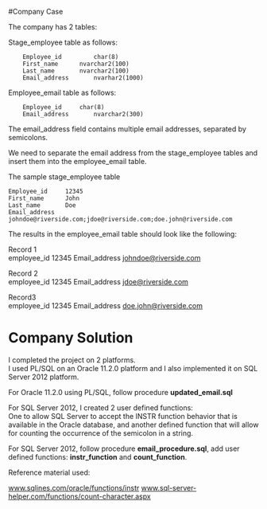 #Company Case


The company has 2 tables:

Stage_employee table as follows:

		Employee_id 		char(8)
		First_name		nvarchar2(100)
		Last_name		nvarchar2(100)
		Email_address		nvarhar2(1000)

Employee_email table as follows:

		Employee_id		char(8)
		Email_address		nvarchar2(300)

The email_address field contains multiple email addresses, separated by semicolons. 

We need to separate the email address from the stage_employee tables 
and insert them into the employee_email table. 
 
The sample stage_employee table

	Employee_id		12345
	First_name		John
	Last_name		Doe
	Email_address		johndoe@riverside.com;jdoe@riverside.com;doe.john@riverside.com

The results in the employee_email table should look like the following:

Record 1	
		employee_id		12345
		Email_address		johndoe@riverside.com

Record 2	
		employee_id		12345
		Email_address		jdoe@riverside.com

Record3		
		employee_id		12345
		Email_address		doe.john@riverside.com


# Company Solution

I completed the project on 2 platforms.  
I used PL/SQL on an Oracle 11.2.0 platform and I also implemented it on SQL Server 2012 platform.
  
For Oracle 11.2.0 using PL/SQL, follow procedure **updated_email.sql**

For SQL Server 2012, I created 2 user defined functions:   
One to allow SQL Server to accept the INSTR function behavior 
that is available in the Oracle database, and another defined 
function that will allow for counting the occurrence of the semicolon in a string.
  
For SQL Server 2012, follow procedure **email_procedure.sql**, 
add user defined functions: **instr_function** and **count_function**.

	
Reference material used: 
	
www.sqlines.com/oracle/functions/instr
www.sql-server-helper.com/functions/count-character.aspx



